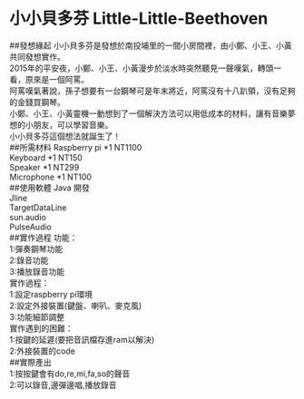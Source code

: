 # 小小貝多芬 Little-Little-Beethoven
##發想緣起
  小小貝多芬是發想於南投埔里的一間小房間裡，由小鄭、小王、小黃共同發想實作。<br> 
  2015年的平安夜，小鄭、小王、小黃漫步於淡水時突然聽見一聲嘆氣，轉頭一看，原來是一個阿罵。 <br>
  阿罵嘆氣著說，孫子想要有一台鋼琴可是年末將近，阿罵沒有十八趴領，沒有足夠的金錢買鋼琴。 <br>
  小鄭、小王、小黃靈機一動想到了一個解決方法可以用低成本的材料，讓有音樂夢想的小朋友，可以學習音樂。 <br>
  小小貝多芬這個想法就誕生了！<br>
##所需材料
  Raspberry pi *1 NT1100 <br>
  Keyboard *1 NT150 <br>
  Speaker *1 NT299<br>
  Microphone *1 NT100<br>
##使用軟體
  Java 開發 <br>
  Jline <br>
  TargetDataLine <br>
  sun.audio <br>
  PulseAudio <br>
##實作過程
功能： <br>
    1:彈奏鋼琴功能 <br>
    2:錄音功能 <br>
    3:播放錄音功能 <br>
實作過程： <br>
            1:設定raspberry pi環境 <br>
            2:設定外接裝置(鍵盤、喇叭、麥克風) <br>
3:功能細節調整 <br>
實作遇到的困難： <br>
1:按鍵的延遲(要把音訊檔存進ram以解決) <br>
2:外接裝置的code <br>
##實際產出 <br>
1:按按鍵會有do,re,mi,fa,so的聲音 <br>
2:可以錄音,邊彈邊唱,播放錄音 <br>
